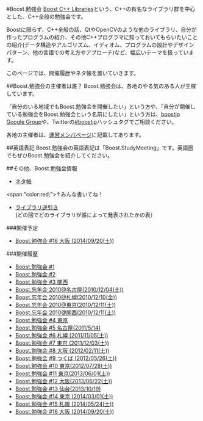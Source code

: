#Boost.勉強会
[Boost C++ Libraries](http://www.boost.org/)という、C++の有名なライブラリ群を中心とした、C++全般の勉強会です。

Boostに限らず、C++全般の話、QtやOpenCVのような他のライブラリ、自分が作ったプログラムの紹介、その他C++プログラマに知っておいてもらいたいことの紹介(データ構造やアルゴリズム、イディオム、プログラムの設計やデザインパターン、他の言語での考え方やアプローチ)など、幅広いテーマを扱っています。 

このページでは、開催履歴やネタ帳を置いていきます。

##Boost.勉強会の主催者は誰？
Boost.勉強会は、各地のやる気のある人が主催しています。

「自分のいる地域でもBoost.勉強会を開催したい」という方や、「自分が開催している勉強会をBoost.勉強会という名前にしたい」という方は、[boostjp Google Group](https://groups.google.com/group/boostjp)や、Twitterの[#boostjp](http://twitter.com/search?q=%23boostjp)ハッシュタグでご相談ください。 

各地の主催者は、[運営メンバページ](https://sites.google.com/site/boostjp/the-team)に記載してあります。


##英語表記
Boost.勉強会の英語表記は「Boost.StudyMeeting」です。英語圏でもぜひBoost.勉強会を紹介してください。


##その他、Boost.勉強会情報
- [ネタ帳](https://sites.google.com/site/boostjp/study_meeting/idea)

<span "color:red;">↑みんな書いてね！</span>

- [ライブラリ逆引き](https://sites.google.com/site/boostjp/study_meeting/reversed_index) (どの回でどのライブラリが誰によって発表されたかの表）


###開催予定
- [Boost.勉強会 #16 大阪 (2014/09/20(土))](https://sites.google.com/site/boostjp/study_meeting/study16)


###開催履歴
- [Boost.勉強会 #1](https://sites.google.com/site/boostjp/study_meeting/study1)
- [Boost.勉強会 #2](https://sites.google.com/site/boostjp/study_meeting/study2)
- [Boost.勉強会 #3 関西](https://sites.google.com/site/boostjp/study_meeting/study3)
- [Boost.忘年会 2010@名古屋(2010/12/04(土))](https://sites.google.com/site/boostjp/study_meeting/year-end-party2010-nagoya)
- [Boost.忘年会 2010@札幌(2010/12/10(金))](https://sites.google.com/site/boostjp/study_meeting/year-end-party2010-sapporo)
- [Boost.忘年会 2010@東京(2010/12/11(土))](https://sites.google.com/site/boostjp/study_meeting/year-end-party2010-tokyo)
- [Boost.忘年会 2010@関西(2010/12/11(土))](http://atnd.org/events/10128)
- [Boost.勉強会 #4 東京](https://sites.google.com/site/boostjp/study_meeting/study4)
- [Boost.勉強会 #5 名古屋(2011/5/14)](https://sites.google.com/site/boostjp/study_meeting/study5)
- [Boost.勉強会 #6 札幌 (2011/11/05(土))](https://sites.google.com/site/boostjp/study_meeting/study6)
- [Boost.勉強会 #7 東京 (2011/12/03(土))](https://sites.google.com/site/boostjp/study_meeting/study7)
- [Boost.勉強会 #8 大阪 (2012/02/11(土))](https://sites.google.com/site/boostjp/study_meeting/study8)
- [Boost.勉強会 #9 つくば (2012/05/26(土))](https://sites.google.com/site/boostjp/study_meeting/study9)
- [Boost.勉強会 #10 東京(2012/07/28(土))](https://sites.google.com/site/boostjp/study_meeting/study10)
- [Boost.勉強会 #11 東京(2013/06/01(土))](https://sites.google.com/site/boostjp/study_meeting/study11)
- [Boost.勉強会 #12 大阪(2013/06/22(土))](https://sites.google.com/site/boostjp/study_meeting/study12)
- [Boost.勉強会 #13 仙台(2013/10/19)](https://sites.google.com/site/boostjp/study_meeting/study13)
- [Boost.勉強会 #14 東京 (2014/03/01(土))](https://sites.google.com/site/boostjp/study_meeting/study14)
- [Boost.勉強会 #15 札幌 (2014/05/24(土))](https://sites.google.com/site/boostjp/study_meeting/study15)
- [Boost.勉強会 #16 大阪 (2014/09/20(土))](https://sites.google.com/site/boostjp/study_meeting/study16)

